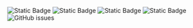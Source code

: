 ![Static Badge](https://img.shields.io/badge/blacklists-60-000000) ![Static Badge](https://img.shields.io/badge/blacklisted-2742690-cc0000) ![Static Badge](https://img.shields.io/badge/whitelisted-2242-00CC00) ![Static Badge](https://img.shields.io/badge/streaming_blacklist-28106-000000) ![GitHub issues](https://img.shields.io/github/issues/fabriziosalmi/blacklists)
